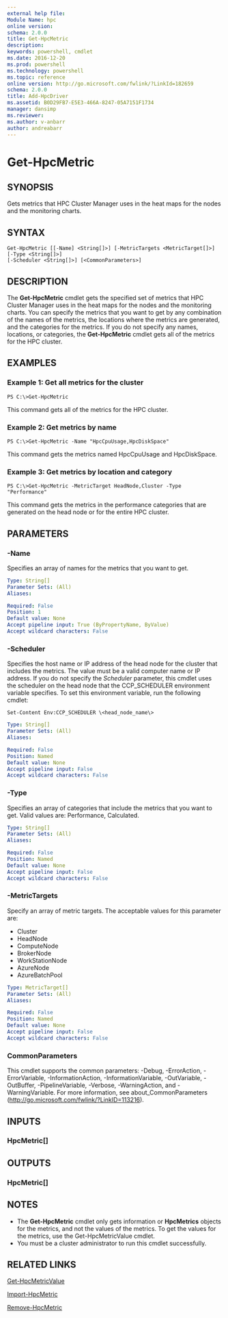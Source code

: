 ```yaml
---
external help file:
Module Name: hpc
online version:
schema: 2.0.0
title: Get-HpcMetric
description:
keywords: powershell, cmdlet
ms.date: 2016-12-20
ms.prod: powershell
ms.technology: powershell
ms.topic: reference
online version: http://go.microsoft.com/fwlink/?LinkId=182659
schema: 2.0.0
title: Add-HpcDriver
ms.assetid: B0D29FB7-E5E3-466A-8247-05A7151F1734
manager: dansimp
ms.reviewer:
ms.author: v-anbarr
author: andreabarr
---
```


# Get-HpcMetric

## SYNOPSIS
Gets metrics that HPC Cluster Manager uses in the heat maps for the nodes and the monitoring charts.

## SYNTAX

```
Get-HpcMetric [[-Name] <String[]>] [-MetricTargets <MetricTarget[]>] [-Type <String[]>]
[-Scheduler <String[]>] [<CommonParameters>]
```

## DESCRIPTION
The **Get-HpcMetric** cmdlet gets the specified set of metrics that HPC Cluster Manager uses in the heat maps for the nodes and the monitoring charts.
You can specify the metrics that you want to get by any combination of the names of the metrics, the locations where the metrics are generated, and the categories for the metrics.
If you do not specify any names, locations, or categories, the **Get-HpcMetric** cmdlet gets all of the metrics for the HPC cluster.

## EXAMPLES

### Example 1: Get all metrics for the cluster
```
PS C:\>Get-HpcMetric
```

This command gets all of the metrics for the HPC cluster.

### Example 2: Get metrics by name
```
PS C:\>Get-HpcMetric -Name "HpcCpuUsage,HpcDiskSpace"
```

This command gets the metrics named HpcCpuUsage and HpcDiskSpace.

### Example 3: Get metrics by location and category
```
PS C:\>Get-HpcMetric -MetricTarget HeadNode,Cluster -Type "Performance"
```

This command gets the metrics in the performance categories that are generated on the head node or for the entire HPC cluster.

## PARAMETERS

### -Name
Specifies an array of names for the metrics that you want to get.

```yaml
Type: String[]
Parameter Sets: (All)
Aliases:

Required: False
Position: 1
Default value: None
Accept pipeline input: True (ByPropertyName, ByValue)
Accept wildcard characters: False
```

### -Scheduler
Specifies the host name or IP address of the head node for the cluster that includes the metrics.
The value must be a valid computer name or IP address.
If you do not specify the *Scheduler* parameter, this cmdlet uses the scheduler on the head node that the CCP_SCHEDULER environment variable specifies.
To set this environment variable, run the following cmdlet:

`Set-Content Env:CCP_SCHEDULER \<head_node_name\>`

```yaml
Type: String[]
Parameter Sets: (All)
Aliases:

Required: False
Position: Named
Default value: None
Accept pipeline input: False
Accept wildcard characters: False
```

### -Type
Specifies an array of categories that include the metrics that you want to get.
Valid values are: Performance, Calculated.

```yaml
Type: String[]
Parameter Sets: (All)
Aliases:

Required: False
Position: Named
Default value: None
Accept pipeline input: False
Accept wildcard characters: False
```

### -MetricTargets
Specify an array of metric targets.
The acceptable values for this parameter are:

- Cluster
- HeadNode
- ComputeNode
- BrokerNode
- WorkStationNode
- AzureNode
- AzureBatchPool

```yaml
Type: MetricTarget[]
Parameter Sets: (All)
Aliases:

Required: False
Position: Named
Default value: None
Accept pipeline input: False
Accept wildcard characters: False
```

### CommonParameters
This cmdlet supports the common parameters: -Debug, -ErrorAction, -ErrorVariable, -InformationAction, -InformationVariable, -OutVariable, -OutBuffer, -PipelineVariable, -Verbose, -WarningAction, and -WarningVariable. For more information, see about_CommonParameters (http://go.microsoft.com/fwlink/?LinkID=113216).

## INPUTS

### HpcMetric[]

## OUTPUTS

### HpcMetric[]

## NOTES
* The **Get-HpcMetric** cmdlet only gets information or **HpcMetrics** objects for the metrics, and not the values of the metrics. To get the values for the metrics, use the Get-HpcMetricValue cmdlet.
* You must be a cluster administrator to run this cmdlet successfully.

## RELATED LINKS

[Get-HpcMetricValue](./Get-HpcMetricValue.md)

[Import-HpcMetric](./Import-HpcMetric.md)

[Remove-HpcMetric](./Remove-HpcMetric.md)
